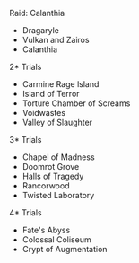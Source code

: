 Raid: Calanthia
- Dragaryle
- Vulkan and Zairos
- Calanthia

2* Trials
- Carmine Rage lsland
- Island of Terror
- Torture Chamber of Screams
- Voidwastes
- Valley of Slaughter

3* Trials
- Chapel of Madness
- Doomrot Grove
- Halls of Tragedy
- Rancorwood
- Twisted Laboratory

4* Trials
- Fate's Abyss
- Colossal Coliseum
- Crypt of Augmentation